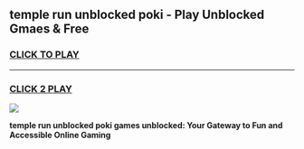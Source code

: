 
## temple run unblocked poki - Play Unblocked Gmaes & Free
<h3>
<a href="https://news.freeplayer.one?title=temple_run_unblocked_poki&ref=23F">CLICK TO PLAY</a></h3>
<hr>

<h3>
<a href="https://news.freeplayer.one?title=temple_run_unblocked_poki&ref=23F">CLICK 2 PLAY</a>
  
</h3>

<a href="https://news.freeplayer.one?title=temple_run_unblocked_poki&ref=23F/"><img src="https://clearcache.store/games.png"></a>


**temple run unblocked poki games unblocked: Your Gateway to Fun and Accessible Online Gaming**
